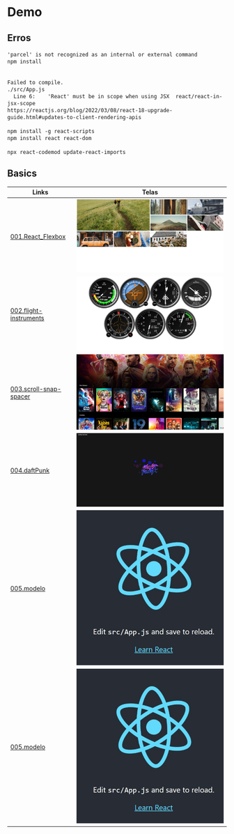 # Demo

## Erros

```CMD
'parcel' is not recognized as an internal or external command
npm install


Failed to compile.
./src/App.js
  Line 6:    'React' must be in scope when using JSX  react/react-in-jsx-scope
https://reactjs.org/blog/2022/03/08/react-18-upgrade-guide.html#updates-to-client-rendering-apis

npm install -g react-scripts
npm install react react-dom

npx react-codemod update-react-imports

```

## Basics

|Links        |Telas        |
|---          |---          |
| [001.React_Flexbox](https://renatomportugal.github.io/05.react/001.React_Flexbox/) |<img src="images/001.React_Flexbox.jpg"/> |
| [002.flight-instruments](https://renatomportugal.github.io/05.react/002.flight-instruments/) |<img src="images/002.flight-instruments.jpg"/> |
| [003.scroll-snap-spacer](https://renatomportugal.github.io/05.react/003.scroll-snap-spacer/) |<img src="images/003.scroll-snap-spacer.jpg"/> |
| [004.daftPunk](https://renatomportugal.github.io/05.react/004.daftPunk/) |<img src="images/004.daftPunk.jpg"/> |
| [005.modelo](https://renatomportugal.github.io/05.react/005.modelo/) |<img src="images/005.modelo.jpg"/> |
| [005.modelo](https://renatomportugal.github.io/05.react/005.modelo/) |<img src="images/005.modelo.jpg"/> |